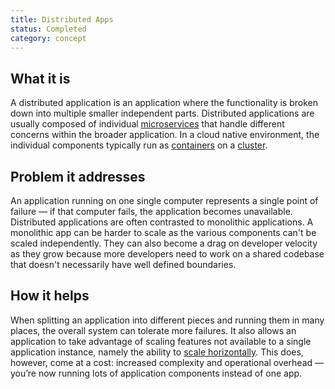 ```yaml
---
title: Distributed Apps
status: Completed
category: concept
---
```


## What it is

A distributed application is an application where the functionality is broken down into multiple smaller independent parts. Distributed applications are usually composed of individual [microservices](/microservices/) that handle different concerns within the broader application. In a cloud native environment, the individual components typically run as [containers](/container/) on a [cluster](/cluster/). 

## Problem it addresses 

An application running on one single computer represents a single point of failure — if that computer fails, the application becomes unavailable. Distributed applications are often contrasted to monolithic applications. A monolithic app can be harder to scale as the various components can't be scaled independently. They can also become a drag on developer velocity as they grow because more developers need to work on a shared codebase that doesn't necessarily have well defined boundaries.

## How it helps

When splitting an application into different pieces and running them in many places, the overall system can tolerate more failures. It also allows an application to take advantage of scaling features not available to a single application instance, namely the ability to [scale horizontally](/horizontal-scaling/). This does, however, come at a cost: increased complexity and operational overhead — you’re now running lots of application components instead of one app.


